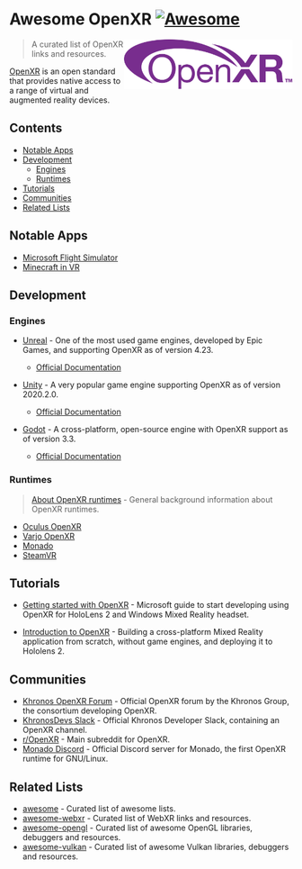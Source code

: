 # Awesome OpenXR [![Awesome](https://awesome.re/badge.svg)](https://awesome.re)

[<img src="openxr-logo.svg" align="right" width="300">](https://www.khronos.org/openxr/)

> A curated list of OpenXR links and resources.

[OpenXR](https://www.khronos.org/openxr/) is an open standard that provides native access to a range of virtual and augmented reality devices.


## Contents
- [Notable Apps](#notable-apps)
- [Development](#development)
  - [Engines](#engines)
  - [Runtimes](#runtimes)
- [Tutorials](#tutorials)
- [Communities](#communities)
- [Related Lists](#related-lists)


## Notable Apps
- [Microsoft Flight Simulator](https://www.flightsimulator.com/)
- [Minecraft in VR](https://www.minecraft.net/en-us/vr)


## Development

### Engines
- [Unreal](https://unity.com/) - One of the most used game engines, developed by Epic Games, and supporting OpenXR as of version 4.23.
  - [Official Documentation](https://docs.unrealengine.com/4.26/en-US/SharingAndReleasing/XRDevelopment/OpenXR/)

- [Unity](https://unity.com/) - A very popular game engine supporting OpenXR as of version 2020.2.0.
  - [Official Documentation](https://docs.unity3d.com/Packages/com.unity.xr.openxr@0.1/manual/index.html)

- [Godot](https://godotengine.org/) - A cross-platform, open-source engine with OpenXR support as of version 3.3.
  - [Official Documentation](https://github.com/GodotVR/godot_openxr/wiki)


### Runtimes

> [About OpenXR runtimes](https://monado.freedesktop.org/about-runtimes.html) - General background information about OpenXR runtimes.
- [Oculus OpenXR](https://developer.oculus.com/documentation/native/pc/dg-openxr/)
- [Varjo OpenXR](https://developer.varjo.com/docs/openxr/openxr) 
- [Monado](https://monado.freedesktop.org/)
- [SteamVR](https://store.steampowered.com/news/app/250820/view/2396425843528787269)


## Tutorials

- [Getting started with OpenXR](https://docs.microsoft.com/en-us/windows/mixed-reality/develop/native/openxr-getting-started#getting-started-with-openxr-for-windows-mixed-reality-headsets) - Microsoft guide to start developing using OpenXR for HoloLens 2 and Windows Mixed Reality headset.

- [Introduction to OpenXR](https://playdeck.net/blog/introduction-to-openxr) - Building a cross-platform Mixed Reality application from scratch, without game engines, and deploying it to Hololens 2.


## Communities

- [Khronos OpenXR Forum](https://community.khronos.org/c/openxr/) - Official OpenXR forum by the Khronos Group, the consortium developing OpenXR.
- [KhronosDevs Slack](https://khr.io/slack) - Official Khronos Developer Slack, containing an OpenXR channel.
- [r/OpenXR](https://www.reddit.com/r/OpenXR/) - Main subreddit for OpenXR.
- [Monado Discord](https://discord.gg/8RkJgRJ) - Official Discord server for Monado, the first OpenXR runtime for GNU/Linux.


## Related Lists
*  [awesome](https://github.com/sindresorhus/awesome) - Curated list of awesome lists.
*  [awesome-webxr](https://github.com/msub2/awesome-webxr) - Curated list of WebXR links and resources.
*  [awesome-opengl](https://github.com/eug/awesome-opengl) - Curated list of awesome OpenGL libraries, debuggers and resources.
*  [awesome-vulkan](https://github.com/vinjn/awesome-vulkan) - Curated list of awesome Vulkan libraries, debuggers and resources.

